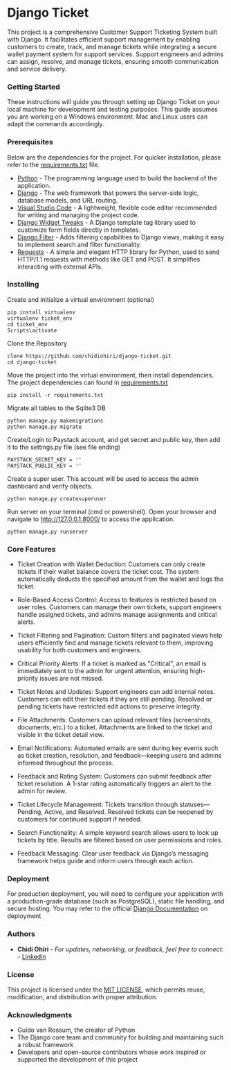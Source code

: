 # Django Ticket

This project is a comprehensive Customer Support Ticketing System built with Django. It facilitates efficient support management by enabling customers to create, track, and manage tickets while integrating a secure wallet payment system for support services. Support engineers and admins can assign, resolve, and manage tickets, ensuring smooth communication and service delivery.

### Getting Started

These instructions will guide you through setting up Django Ticket on your local machine for development and testing purposes. This guide assumes you are working on a Windows environment. Mac and Linux users can adapt the commands accordingly.

### Prerequisites

Below are the dependencies for the project. For quicker installation, please refer to the [requirements.txt](requirements.txt) file.
- [Python](https://www.python.org/downloads/) - The programming language used to build the backend of the application.
- [Django](https://www.djangoproject.com/download/) - The web framework that powers the server-side logic, database models, and URL routing.
- [Visual Studio Code](https://code.visualstudio.com/) -  A lightweight, flexible code editor recommended for writing and managing the project code.
- [Django Widget Tweaks](https://pypi.org/project/django-widget-tweaks/) - A Django template tag library used to customize form fields directly in templates.
- [Django Filter](https://pypi.org/project/django-filter/) - Adds filtering capabilities to Django views, making it easy to implement search and filter functionality.
- [Requests](https://pypi.org/project/requests/) - A simple and elegant HTTP library for Python, used to send HTTP/1.1 requests with methods like GET and POST. It simplifies interacting with external APIs.

### Installing

Create and initialize a virtual environment (optional)

    pip install virtualenv
    virtualenv ticket_env
    cd ticket_env
    Scripts\activate

Clone the Repository

    clone https://github.com/chidiohiri/django-ticket.git
    cd django-ticket

Move the project into the virtual environment, then install dependencies. The project dependencies can found in [requirements.txt](requirements.txt)

    pip install -r requirements.txt

Migrate all tables to the Sqlite3 DB

    python manage.py makemigrations
    python manage.py migrate

Create/Login to Paystack account, and get secret and public key, then add it to the settings.py file (see file ending)

    PAYSTACK_SECRET_KEY = ''
    PAYSTACK_PUBLIC_KEY = ''

Create a super user. This account will be used to access the admin dashboard and verify objects.

    python manage.py createsuperuser

Run server on your terminal (cmd or powershell). Open your browser and navigate to http://127.0.0.1:8000/ to access the application.

    python manage.py runserver

### Core Features

- Ticket Creation with Wallet Deduction: Customers can only create tickets if their wallet balance covers the ticket cost. The system automatically deducts the specified amount from the wallet and logs the ticket.

- Role-Based Access Control: Access to features is restricted based on user roles. Customers can manage their own tickets, support engineers handle assigned tickets, and admins manage assignments and critical alerts.

- Ticket Filtering and Pagination: Custom filters and paginated views help users efficiently find and manage tickets relevant to them, improving usability for both customers and engineers.

- Critical Priority Alerts: If a ticket is marked as "Critical", an email is immediately sent to the admin for urgent attention, ensuring high-priority issues are not missed.

- Ticket Notes and Updates: Support engineers can add internal notes. Customers can edit their tickets if they are still pending. Resolved or pending tickets have restricted edit actions to preserve integrity.

- File Attachments: Customers can upload relevant files (screenshots, documents, etc.) to a ticket. Attachments are linked to the ticket and visible in the ticket detail view.

- Email Notifications: Automated emails are sent during key events such as ticket creation, resolution, and feedback—keeping users and admins informed throughout the process.

- Feedback and Rating System: Customers can submit feedback after ticket resolution. A 1-star rating automatically triggers an alert to the admin for review.

- Ticket Lifecycle Management: Tickets transition through statuses—Pending, Active, and Resolved. Resolved tickets can be reopened by customers for continued support if needed.

- Search Functionality: A simple keyword search allows users to look up tickets by title. Results are filtered based on user permissions and roles.

- Feedback Messaging: Clear user feedback via Django’s messaging framework helps guide and inform users through each action.

### Deployment

For production deployment, you will need to configure your application with a production-grade database (such as PostgreSQL), static file handling, and secure hosting. You may refer to the official [Django Documentation](https://docs.djangoproject.com/en/5.1/howto/deployment/) on deployment

### Authors

  - **Chidi Ohiri** - *For updates, networking, or feedback, feel free to connect:* -
    [Linkedin](https://www.linkedin.com/in/chidiebere-ohiri/)

### License

This project is licensed under the [MIT LICENSE](LICENSE.md), which permits reuse, modification, and distribution with proper attribution.

### Acknowledgments

  - Guido van Rossum, the creator of Python
  - The Django core team and community for building and maintaining such a robust framework
  - Developers and open-source contributors whose work inspired or supported the development of this project

